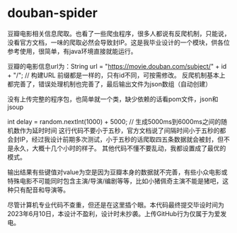 # douban-spider
豆瓣电影相关信息爬取。也看了一些爬虫程序，很多人都说有反爬机制，只能说，没看官方文档，一味的爬取必然会导致封IP。这是我毕业设计的一个模块，供各位参考使用，很简单，有java环境直接就能运行。

豆瓣的电影信息url为：String url = "https://movie.douban.com/subject/" + id + "/"; // 构建URL
前缀都是一样的，只有id不同，可按需修改。
反爬机制基本上都完善了，错误处理机制也完善了，最后输出文件为json数组（自动创建）

没有上传完整的程序包，也简单就一个类，缺少依赖的话看pom文件，json和jsoup

int delay = random.nextInt(1000) + 5000; // 生成5000ms到6000ms之间的随机数作为延时时间
这行代码不要小于五秒，官方文档说了间隔时间小于五秒的都会封IP，经过我设计前期多次测试，小于五秒的话爬取四五条数据就会被封，但不是永久，大概十几个小时的样子。
其他代码不懂不要乱动，我都设置成了最优的模式。

输出结果有些键值对value为空是因为豆瓣本身的数据就不完善，有些小众电影或特殊电影不可能同时包含主演/导演/编剧等等，比如小猪佩奇主演不能是猪吧，这种只有配音和导演等。

尽管计算机专业代码不查重，但还是在这里插个眼。本代码最终提交毕设时间为2023年6月10日，本设计不盈利，设计时未抄袭。上传GitHub行为仅属于为爱发电。
